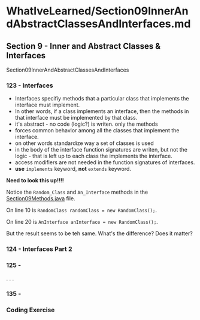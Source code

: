 # WhatIveLearned/Section09InnerAndAbstractClassesAndInterfaces.md

<!-- used this to populate the video titles https://docs.google.com/spreadsheets/d/1T5__se_ChZxoXZvkZaOl9QkjPdeYXxXMbDBR9tFP__k/edit#gid=656806513 -->

## Section 9 - Inner and Abstract Classes & Interfaces
Section09InnerAndAbstractClassesAndInterfaces

### 123 - Interfaces
* Interfaces specifiy methods that a particular class that implements the interface must implement.
* In other words, if a class implements an interface, then the methods in that interface must be implemented by that class.
* it's abstract - no code (logic?) is writen. only the methods
* forces common behavior among all the classes that implement the interface.
* on other words standardize way a set of classes is used
* in the body of the interface function signatures are writen, but not the logic - that is left up to each class the implements the interface.
* access modifiers are not needed in the function signatures of interfaces.
* **use** `implements` keyword, **not** `extends` keyword.

**Need to look this up!!!!**

Notice the `Random_Class` and `An_Interface` methods in the [Section09Methods.java](https://github.com/JamieBort/LearningDirectory/blob/master/Java/Courses/JavaProgrammingMasterclassForSoftwareDevelopers/CourseFiles/Section09InnerAndAbstractClassesAndInterfaces/Section09Methods.java) file.

On line 10 is `RandomClass randomClass = new RandomClass();`.

On line 20 is `AnInterface anInterface = new RandomClass();`. 

But the result seems to be teh same. What's the difference? Does it matter?

### 124 - Interfaces Part 2

### 125 - 

.
.
.

### 135 - 

### Coding Exercise